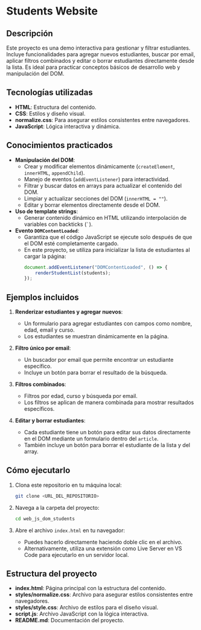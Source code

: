 # Students Website

## Descripción

Este proyecto es una demo interactiva para gestionar y filtrar estudiantes. Incluye funcionalidades para agregar nuevos estudiantes, buscar por email, aplicar filtros combinados y editar o borrar estudiantes directamente desde la lista. Es ideal para practicar conceptos básicos de desarrollo web y manipulación del DOM.

## Tecnologías utilizadas

- **HTML**: Estructura del contenido.
- **CSS**: Estilos y diseño visual.
- **normalize.css**: Para asegurar estilos consistentes entre navegadores.
- **JavaScript**: Lógica interactiva y dinámica.

## Conocimientos practicados

- **Manipulación del DOM**:
  - Crear y modificar elementos dinámicamente (`createElement`, `innerHTML`, `appendChild`).
  - Manejo de eventos (`addEventListener`) para interactividad.
  - Filtrar y buscar datos en arrays para actualizar el contenido del DOM.
  - Limpiar y actualizar secciones del DOM (`innerHTML = ""`).
  - Editar y borrar elementos directamente desde el DOM.
- **Uso de template strings**:
  - Generar contenido dinámico en HTML utilizando interpolación de variables con backticks (`` ` ``).
- **Evento `DOMContentLoaded`**:
  - Garantiza que el código JavaScript se ejecute solo después de que el DOM esté completamente cargado.
  - En este proyecto, se utiliza para inicializar la lista de estudiantes al cargar la página:
    ```javascript
    document.addEventListener("DOMContentLoaded", () => {
        renderStudentList(students);
    });
    ```

## Ejemplos incluidos

1. **Renderizar estudiantes y agregar nuevos**:
   - Un formulario para agregar estudiantes con campos como nombre, edad, email y curso.
   - Los estudiantes se muestran dinámicamente en la página.

2. **Filtro único por email**:
   - Un buscador por email que permite encontrar un estudiante específico.
   - Incluye un botón para borrar el resultado de la búsqueda.

3. **Filtros combinados**:
   - Filtros por edad, curso y búsqueda por email.
   - Los filtros se aplican de manera combinada para mostrar resultados específicos.

4. **Editar y borrar estudiantes**:
   - Cada estudiante tiene un botón para editar sus datos directamente en el DOM mediante un formulario dentro del `article`.
   - También incluye un botón para borrar el estudiante de la lista y del array.

## Cómo ejecutarlo

1. Clona este repositorio en tu máquina local:
   ```bash
   git clone <URL_DEL_REPOSITORIO>
   ```

2. Navega a la carpeta del proyecto:
   ```bash
   cd web_js_dom_students
   ```

3. Abre el archivo `index.html` en tu navegador:
   - Puedes hacerlo directamente haciendo doble clic en el archivo.
   - Alternativamente, utiliza una extensión como Live Server en VS Code para ejecutarlo en un servidor local.

## Estructura del proyecto

- **index.html**: Página principal con la estructura del contenido.
- **styles/normalize.css**: Archivo para asegurar estilos consistentes entre navegadores.
- **styles/style.css**: Archivo de estilos para el diseño visual.
- **script.js**: Archivo JavaScript con la lógica interactiva.
- **README.md**: Documentación del proyecto.
